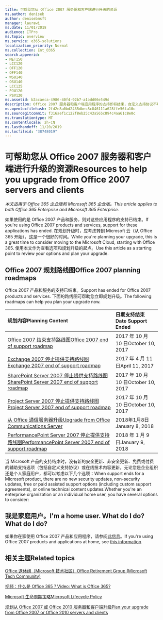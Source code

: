 ```yaml
---
title: 可帮助您从 Office 2007 服务器和客户端进行升级的资源
ms.author: deniseb
author: denisebmsft
manager: laurawi
ms.date: 11/01/2018
audience: ITPro
ms.topic: overview
ms.service: o365-solutions
localization_priority: Normal
ms.collection: Ent_O365
search.appverid:
- MET150
- LCC120
- OFF120
- OFF140
- WSU140
- OSU140
- LCC125
- PJU120
- PSV120
ms.assetid: b2acaeca-4986-40f4-92b7-a1bdd06e549d
description: Office 2007 服务器和客户端应用程序的支持即将结束，自定义支持协议不可用。 使用本文立即开始规划升级。
ms.openlocfilehash: 2fd2e8a0bd2435dbec8c846111a628ffe56fa10c
ms.sourcegitcommit: f316aef1c122f8eb25c43a56bc894c4aa61c8e0c
ms.translationtype: MT
ms.contentlocale: zh-CN
ms.lasthandoff: 11/20/2019
ms.locfileid: "38748019"
---
```

# <a name="resources-to-help-you-upgrade-from-office-2007-servers-and-clients"></a><span data-ttu-id="3caad-104">可帮助您从 Office 2007 服务器和客户端进行升级的资源</span><span class="sxs-lookup"><span data-stu-id="3caad-104">Resources to help you upgrade from Office 2007 servers and clients</span></span>

<span data-ttu-id="3caad-105">*本文适用于 Office 365 企业版和 Microsoft 365 企业版。*</span><span class="sxs-lookup"><span data-stu-id="3caad-105">*This article applies to both Office 365 Enterprise and Microsoft 365 Enterprise.*</span></span>

<span data-ttu-id="3caad-106">如果使用的是 Office 2007 产品和服务，则对这些应用程序的支持已结束。</span><span class="sxs-lookup"><span data-stu-id="3caad-106">If you're using Office 2007 products and services, support for these applications has ended.</span></span> <span data-ttu-id="3caad-107">在规划升级时，应考虑转到 Microsoft 云（从 Office 365 开始），这是一个很好的时间。</span><span class="sxs-lookup"><span data-stu-id="3caad-107">While you're planning your upgrade, this is a great time to consider moving to the Microsoft Cloud, starting with Office 365.</span></span> <span data-ttu-id="3caad-108">使用本文作为查看选项和规划升级的起点。</span><span class="sxs-lookup"><span data-stu-id="3caad-108">Use this article as a starting point to review your options and plan your upgrade.</span></span>
      
## <a name="office-2007-planning-roadmaps"></a><span data-ttu-id="3caad-109">Office 2007 规划路线图</span><span class="sxs-lookup"><span data-stu-id="3caad-109">Office 2007 planning roadmaps</span></span>
  
<span data-ttu-id="3caad-110">Office 2007 产品和服务的支持已结束。</span><span class="sxs-lookup"><span data-stu-id="3caad-110">Support has ended for Office 2007 products and services.</span></span> <span data-ttu-id="3caad-111">下面的路线图可帮助您立即规划升级。</span><span class="sxs-lookup"><span data-stu-id="3caad-111">The following roadmaps can help you plan your upgrade now.</span></span>

|<span data-ttu-id="3caad-112">**规划内容**</span><span class="sxs-lookup"><span data-stu-id="3caad-112">**Planning Content**</span></span>|<span data-ttu-id="3caad-113">**日期支持结束**</span><span class="sxs-lookup"><span data-stu-id="3caad-113">**Date Support Ended**</span></span>|
|:-----|:-----|
|[<span data-ttu-id="3caad-114">Office 2007 结束支持路线图</span><span class="sxs-lookup"><span data-stu-id="3caad-114">Office 2007 end of support roadmap</span></span>](https://docs.microsoft.com/DeployOffice/office-2007-end-support-roadmap) <br/> |<span data-ttu-id="3caad-115">2017 年 10 月 10 日</span><span class="sxs-lookup"><span data-stu-id="3caad-115">October 10, 2017</span></span>  <br/> |
|[<span data-ttu-id="3caad-116">Exchange 2007 停止提供支持路线图</span><span class="sxs-lookup"><span data-stu-id="3caad-116">Exchange 2007 end of support roadmap</span></span>](exchange-2007-end-of-support.md) <br/> |<span data-ttu-id="3caad-117">2017 年 4 月 11 日</span><span class="sxs-lookup"><span data-stu-id="3caad-117">April 11, 2017</span></span>  <br/> |
|[<span data-ttu-id="3caad-118">SharePoint Server 2007 停止提供支持路线图</span><span class="sxs-lookup"><span data-stu-id="3caad-118">SharePoint Server 2007 end of support roadmap</span></span>](sharepoint-2007-end-of-support.md) <br/> |<span data-ttu-id="3caad-119">2017 年 10 月 10 日</span><span class="sxs-lookup"><span data-stu-id="3caad-119">October 10, 2017</span></span>  <br/> |
|[<span data-ttu-id="3caad-120">Project Server 2007 停止提供支持路线图</span><span class="sxs-lookup"><span data-stu-id="3caad-120">Project Server 2007 end of support roadmap</span></span>](project-server-2007-end-of-support.md) <br/> |<span data-ttu-id="3caad-121">2017 年 10 月 10 日</span><span class="sxs-lookup"><span data-stu-id="3caad-121">October 10, 2017</span></span>  <br/> |
|[<span data-ttu-id="3caad-122">从 Office 通信服务器升级</span><span class="sxs-lookup"><span data-stu-id="3caad-122">Upgrade from Office Communications Server</span></span>](https://docs.microsoft.com/SkypeForBusiness/plan-your-deployment/upgrade) <br/> |<span data-ttu-id="3caad-123">2018年1月8日</span><span class="sxs-lookup"><span data-stu-id="3caad-123">January 8, 2018</span></span>  <br/> |
|[<span data-ttu-id="3caad-124">PerformancePoint Server 2007 停止提供支持路线图</span><span class="sxs-lookup"><span data-stu-id="3caad-124">PerformancePoint Server 2007 end of support roadmap</span></span>](pps-2007-end-of-support.md) <br/> |<span data-ttu-id="3caad-125">2018 年 1 月 9 日</span><span class="sxs-lookup"><span data-stu-id="3caad-125">January 9, 2018</span></span>  <br/> |
   
<span data-ttu-id="3caad-126">当 Microsoft 产品的支持结束时，没有新的安全更新、非安全更新、免费或付费的辅助支持选项（包括自定义支持协议）或在线技术内容更新。无论您是企业组织还是个人家庭用户，都可以考虑以下几个选项：</span><span class="sxs-lookup"><span data-stu-id="3caad-126">When support ends for a Microsoft product, there are no new security updates, non-security updates, free or paid assisted support options (including custom support agreements), or online technical content updates.Whether you're an enterprise organization or an individual home user, you have several options to consider:</span></span>

## <a name="im-a-home-user-what-do-i-do"></a><span data-ttu-id="3caad-127">我是家庭用户。</span><span class="sxs-lookup"><span data-stu-id="3caad-127">I'm a home user.</span></span> <span data-ttu-id="3caad-128">What do I do?</span><span class="sxs-lookup"><span data-stu-id="3caad-128">What do I do?</span></span>

<span data-ttu-id="3caad-129">如果你在家使用 Office 2007 产品和应用程序，请参阅[此信息](plan-upgrade-previous-versions-office.md#im-a-home-user-what-do-i-do)。</span><span class="sxs-lookup"><span data-stu-id="3caad-129">If you're using Office 2007 products and applications at home, see [this information](plan-upgrade-previous-versions-office.md#im-a-home-user-what-do-i-do).</span></span>
     
## <a name="related-topics"></a><span data-ttu-id="3caad-130">相关主题</span><span class="sxs-lookup"><span data-stu-id="3caad-130">Related topics</span></span>

[<span data-ttu-id="3caad-131">Office 退休组（Microsoft 技术社区）</span><span class="sxs-lookup"><span data-stu-id="3caad-131">Office Retirement Group (Microsoft Tech Community)</span></span>](https://go.microsoft.com/fwlink/?linkid=842065)
  
[<span data-ttu-id="3caad-132">视频：什么是 Office 365？</span><span class="sxs-lookup"><span data-stu-id="3caad-132">Video: What is Office 365?</span></span>](https://support.office.com/article/847caf12-2589-452c-8aca-1c009797678b.aspx)
  
[<span data-ttu-id="3caad-133">Microsoft 生命周期策略</span><span class="sxs-lookup"><span data-stu-id="3caad-133">Microsoft Lifecycle Policy</span></span>](https://go.microsoft.com/fwlink/?linkid=865200)

[<span data-ttu-id="3caad-134">规划从 Office 2007 或 Office 2010 服务器和客户端升级</span><span class="sxs-lookup"><span data-stu-id="3caad-134">Plan your upgrade from Office 2007 or Office 2010 servers and clients</span></span>](plan-upgrade-previous-versions-office.md)
  

